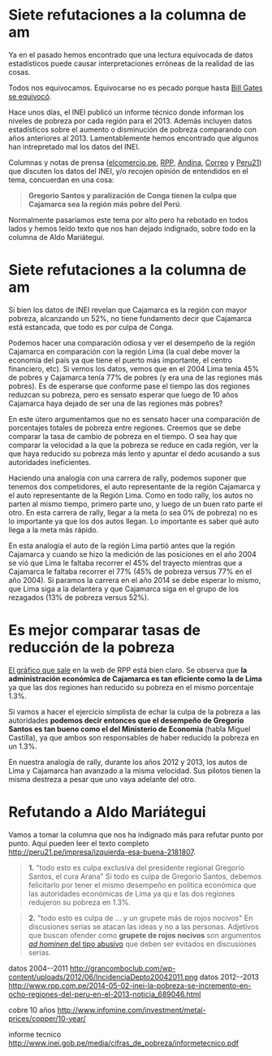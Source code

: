 # Siete refutaciones a la columna de am

Ya en el pasado hemos encontrado que una lectura equivocada de datos
estadísticos puede causar interpretaciones erróneas de la realidad de las
cosas.

Todos nos equivocamos. Equivocarse no es pecado porque hasta 
[Bill Gates se equivocó](http://aniversarioperu.utero.pe/2014/05/04/oie-bill-gates-los-mosquitos-no-son-tan-asesinos-como-crees/).

Hace unos días, el INEI publicó un informe técnico donde informan
los niveles de pobreza por cada región para el 2013. Además incluyen datos
estadísticos sobre el aumento o disminución de pobreza comparando con años
anteriores al 2013. Lamentablemente hemos encontrado que algunos
han intrepretado mal los datos del INEI.

Columnas y notas de prensa
([elcomercio.pe](http://elcomercio.pe/peru/cajamarca/lamentan-altas-cifras-pobreza-cajamarca-noticia-1727020),
 [RPP](http://www.rpp.com.pe/2014-05-05-aseguran-que-modelo-economico-de-santos-afecto-a-cajamarca-noticia_689692.html),
 [Andina](http://www.andina.com.pe/agencia/noticia-primer-lugar-cajamarca-pobreza-es-responsabilidad-santos-afirman-504662.aspx#.U2kpvnV53oM),
[Correo](http://diariocorreo.pe/ultimas/noticias/9368245/tema-del-dia/santos-tiene-a-cajamarca-con-mas-de-50-de-p)
y [Peru21](http://peru21.pe/impresa/izquierda-esa-buena-2181807))
 que discuten los datos del INEI, y/o recojen opinión de entendidos en
 el tema, concuerdan en una
cosa: 

> **Gregorio Santos y paralización de Conga tienen la culpa que
Cajamarca sea la región más pobre del Perú**.

Normalmente pasaríamos este tema por alto pero ha rebotado en todos lados y
hemos leído texto que nos han dejado indignado, sobre todo en la columna de
Aldo Mariátegui.

# Siete refutaciones a la columna de am
Si bien los datos de INEI revelan que Cajamarca es la región con mayor pobreza,
alcanzando un 52%, no tiene fundamento decir que Cajamarca está estancada, que
todo es por culpa de Conga.

Podemos hacer una comparación odiosa y ver el desempeño de la región Cajamarca
en comparación con la región Lima (la cual debe mover la economía del país ya
que tiene el puerto más importante, el centro financiero, etc).
Si vemos los datos, vemos que en el 2004 Lima tenía 45% de pobres y Cajamarca
tenía 77% de pobres (y era una de las regiones más pobres). Es de esperarse
que conforme pase el tiempo las dos
regiones reduzcan su pobreza, pero es sensato esperar que luego de 10
años Cajamarca haya dejado de ser una de las regiones más pobres?

En este útero argumentamos que no es sensato hacer una comparación de
porcentajes totales de pobreza entre regiones. Creemos que se debe comparar la
tasa de cambio de pobreza en el tiempo. O sea hay que comparar la velocidad a
la que la pobreza se reduce en cada región, ver la que haya reducido su pobreza
más lento y apuntar el dedo acusando a sus autoridades ineficientes.

Haciendo una analogía con una carrera de rally, podemos suponer que tenemos dos
competidores, el auto representante de la región Cajamarca y el auto
representante de la Región Lima. Como en todo rally, los autos no parten al
mismo tiempo, primero parte uno, y luego de un buen rato parte el otro. En esta
carrera de rally, llegar a la meta (o sea 0% de pobreza) no es lo importante ya
que los dos autos llegan. Lo importante es saber qué auto llega a la meta más
rápido.

En esta analogía el auto de la región Lima partió antes que la región Cajamarca
y cuando se hizo la medición de las posiciones en el año 2004 se vió que Lima
le faltaba recorrer el 45% del trayecto mientras que a Cajamarca le faltaba
recorrer el 77% (45% de pobreza versus 77% en el año 2004).
Si paramos la carrera en el año 2014 se debe esperar lo mismo, que Lima siga a
la delantera y que Cajamarca siga en el grupo de los rezagados (13% de pobreza
versus 52%).

# Es mejor comparar tasas de reducción de la pobreza
[El gráfico que sale](http://www.rpp.com.pe/2014-05-02-inei-la-pobreza-se-incremento-en-ocho-regiones-del-peru-en-el-2013-noticia_689046.html)
en la web de RPP está bien claro. Se observa que **la administración económica de
Cajamarca es tan eficiente como la de Lima** ya que las dos regiones han reducido
su pobreza en el mismo porcentaje 1.3%.

Si vamos a hacer el ejercicio simplista de echar la culpa de la pobreza a las
autoridades **podemos decir entonces que el desempeňo de Gregorio Santos es tan
bueno como el del Ministerio de Economía** (habla Miguel Castilla), ya que
ambos son responsables de haber reducido la pobreza en un 1.3%.

En nuestra analogía de rally, durante los años 2012 y 2013, los autos de Lima y
Cajamarca han avanzado a la misma velocidad. Sus pilotos tienen la misma
destreza a pesar que uno vaya adelante del otro.

# Refutando a Aldo Mariátegui
Vamos a tomar la columna que nos ha indignado más para refutar punto por punto.
Aquí pueden leer el texto completo
<http://peru21.pe/impresa/izquierda-esa-buena-2181807>.

> **1.** "todo esto es culpa exclusiva del presidente regional Gregorio Santos, el
cura Arana"
Si todo es culpa de Gregorio Santos, debemos felicitarlo por tener el mismo
desempeño en política económica que las autoridades económicas de Lima ya qu
e las dos regiones redujeron su pobreza en 1.3%.

> **2.** "todo esto es culpa de ... y un grupete más de rojos nocivos"
En discusiones serias se atacan las ideas y no a las personas. Adjetivos que
buscan ofender como **grupete de rojos nocivos** son argumentos [*ad hominen*
del tipo abusivo](http://es.wikipedia.org/wiki/Argumento_ad_hominem)
que deben ser evitados en discusiones serias.



datos 2004--2011 http://grancomboclub.com/wp-content/uploads/2012/06/IncidenciaDepto20042011.png
datos 2012--2013 http://www.rpp.com.pe/2014-05-02-inei-la-pobreza-se-incremento-en-ocho-regiones-del-peru-en-el-2013-noticia_689046.html

cobre 10 años http://www.infomine.com/investment/metal-prices/copper/10-year/






informe tecnico
http://www.inei.gob.pe/media/cifras_de_pobreza/informetecnico.pdf
